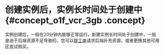 # 创建实例后，实例长时间处于创建中 {#concept_o1f_vcr_3gb .concept}

实例创建后，一般在20分钟内能够正常运行。新建实例长时间处于创建中，一般是由于后端资源不足导致的，您可以[提工单](https://workorder.console.aliyun.com/console.htm?spm=5176.8064714.610321.2.4bbedfeadfeaQH#/ticket/add?productCode=gpdb&commonQuestionId=640)请求后端补充资源，或者更换其他可用区尝试购买。

